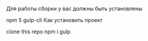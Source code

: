 Для работы сборки у вас должны быть установлены

npm 5
gulp-cli
Как установить проект

clone this repo
npm i
gulp
